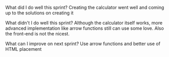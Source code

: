   What did I do well this sprint?
Creating the calculator went well and coming up to the solutions on creating it


  What didn't I do well this sprint?
Although the calculator itself works, more advanced implementation like arrow functions still can use some love. Also the front-end is not the nicest.


  
  What can I improve on next sprint?
Use arrow functions and better use of HTML placement